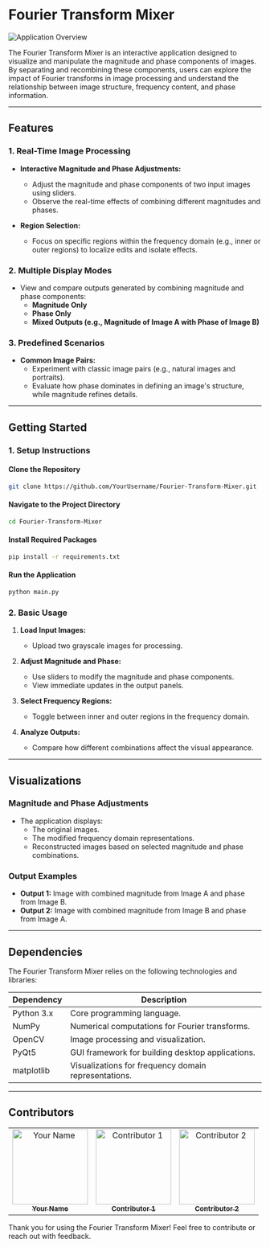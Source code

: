 # Fourier Transform Mixer

![Application Overview](assets/ui_overview.png "Overview of the Fourier Transform Mixer")

The Fourier Transform Mixer is an interactive application designed to visualize and manipulate the magnitude and phase components of images. By separating and recombining these components, users can explore the impact of Fourier transforms in image processing and understand the relationship between image structure, frequency content, and phase information.

---

## Features

### 1. Real-Time Image Processing
- **Interactive Magnitude and Phase Adjustments:**
  - Adjust the magnitude and phase components of two input images using sliders.
  - Observe the real-time effects of combining different magnitudes and phases.

- **Region Selection:**
  - Focus on specific regions within the frequency domain (e.g., inner or outer regions) to localize edits and isolate effects.
  
### 2. Multiple Display Modes
- View and compare outputs generated by combining magnitude and phase components:
  - **Magnitude Only**
  - **Phase Only**
  - **Mixed Outputs (e.g., Magnitude of Image A with Phase of Image B)**

### 3. Predefined Scenarios
- **Common Image Pairs:**
  - Experiment with classic image pairs (e.g., natural images and portraits).
  - Evaluate how phase dominates in defining an image's structure, while magnitude refines details.

---

## Getting Started

### 1. Setup Instructions

#### Clone the Repository
```bash
git clone https://github.com/YourUsername/Fourier-Transform-Mixer.git
```

#### Navigate to the Project Directory
```bash
cd Fourier-Transform-Mixer
```

#### Install Required Packages
```bash
pip install -r requirements.txt
```

#### Run the Application
```bash
python main.py
```

### 2. Basic Usage

1. **Load Input Images:**
   - Upload two grayscale images for processing.

2. **Adjust Magnitude and Phase:**
   - Use sliders to modify the magnitude and phase components.
   - View immediate updates in the output panels.

3. **Select Frequency Regions:**
   - Toggle between inner and outer regions in the frequency domain.

4. **Analyze Outputs:**
   - Compare how different combinations affect the visual appearance.

---

## Visualizations

### Magnitude and Phase Adjustments
- The application displays:
  - The original images.
  - The modified frequency domain representations.
  - Reconstructed images based on selected magnitude and phase combinations.

### Output Examples
- **Output 1:** Image with combined magnitude from Image A and phase from Image B.
- **Output 2:** Image with combined magnitude from Image B and phase from Image A.

---

## Dependencies

The Fourier Transform Mixer relies on the following technologies and libraries:

| **Dependency**   | **Description**                                      |
|-------------------|------------------------------------------------------|
| Python 3.x       | Core programming language.                           |
| NumPy            | Numerical computations for Fourier transforms.       |
| OpenCV           | Image processing and visualization.                  |
| PyQt5            | GUI framework for building desktop applications.     |
| matplotlib       | Visualizations for frequency domain representations. |

---

## Contributors

<table>
  <tr>
    <td align="center">
      <a href="https://github.com/YourUsername" target="_blank">
        <img src="https://github.com/YourUsername.png" width="150px;" alt="Your Name"/>
        <br />
        <sub><b>Your Name</b></sub>
      </a>
    </td>
    <td align="center">
      <a href="https://github.com/Contributor1" target="_blank">
        <img src="https://github.com/Contributor1.png" width="150px;" alt="Contributor 1"/>
        <br />
        <sub><b>Contributor 1</b></sub>
      </a>
    </td>
    <td align="center">
      <a href="https://github.com/Contributor2" target="_blank">
        <img src="https://github.com/Contributor2.png" width="150px;" alt="Contributor 2"/>
        <br />
        <sub><b>Contributor 2</b></sub>
      </a>
    </td>
  </tr>
</table>

Thank you for using the Fourier Transform Mixer! Feel free to contribute or reach out with feedback.

